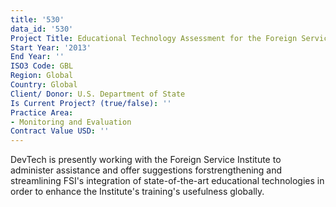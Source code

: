 ```yaml
---
title: '530'
data_id: '530'
Project Title: Educational Technology Assessment for the Foreign Service Institute
Start Year: '2013'
End Year: ''
ISO3 Code: GBL
Region: Global
Country: Global
Client/ Donor: U.S. Department of State
Is Current Project? (true/false): ''
Practice Area:
- Monitoring and Evaluation
Contract Value USD: ''
---
```


DevTech is presently working with the Foreign Service Institute to administer assistance and offer suggestions forstrengthening and streamlining FSI's integration of state-of-the-art educational technologies in order to enhance the Institute's training's usefulness globally.